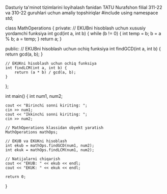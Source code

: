 Dasturiy ta'minot tizimlarini loyihalash fanidan TATU Nurafshon filial 311-22 va 310-22 guruhlari uchun amaliy topshiriqlar
#include <iostream>
using namespace std;

class MathOperations {
private:
    // EKUBni hisoblash uchun xususiy yordamchi funksiya
    int gcd(int a, int b) {
        while (b != 0) {
            int temp = b;
            b = a % b;
            a = temp;
        }
        return a;
    }

public:
    // EKUBni hisoblash uchun ochiq funksiya
    int findGCD(int a, int b) {
        return gcd(a, b);
    }

    // EKUKni hisoblash uchun ochiq funksiya
    int findLCM(int a, int b) {
        return (a * b) / gcd(a, b);
    }
};

int main() {
    int num1, num2;

    cout << "Birinchi sonni kiriting: ";
    cin >> num1;
    cout << "Ikkinchi sonni kiriting: ";
    cin >> num2;

    // MathOperations klassidan obyekt yaratish
    MathOperations mathOps;

    // EKUB va EKUKni hisoblash
    int ekub = mathOps.findGCD(num1, num2);
    int ekuk = mathOps.findLCM(num1, num2);

    // Natijalarni chiqarish
    cout << "EKUB: " << ekub << endl;
    cout << "EKUK: " << ekuk << endl;

    return 0;
}
